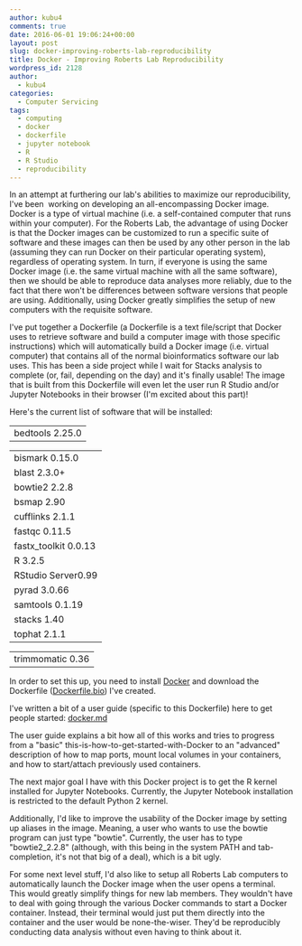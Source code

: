 ```yaml
---
author: kubu4
comments: true
date: 2016-06-01 19:06:24+00:00
layout: post
slug: docker-improving-roberts-lab-reproducibility
title: Docker - Improving Roberts Lab Reproducibility
wordpress_id: 2128
author:
  - kubu4
categories:
  - Computer Servicing
tags:
  - computing
  - docker
  - dockerfile
  - jupyter notebook
  - R
  - R Studio
  - reproducibility
---
```


In an attempt at furthering our lab's abilities to maximize our reproducibility, I've been  working on developing an all-encompassing Docker image. Docker is a type of virtual machine (i.e. a self-contained computer that runs within your computer). For the Roberts Lab, the advantage of using Docker is that the Docker images can be customized to run a specific suite of software and these images can then be used by any other person in the lab (assuming they can run Docker on their particular operating system), regardless of operating system. In turn, if everyone is using the same Docker image (i.e. the same virtual machine with all the same software), then we should be able to reproduce data analyses more reliably, due to the fact that there won't be differences between software versions that people are using. Additionally, using Docker greatly simplifies the setup of new computers with the requisite software.

I've put together a Dockerfile (a Dockerfile is a text file/script that Docker uses to retrieve software and build a computer image with those specific instructions) which will automatically build a Docker image (i.e. virtual computer) that contains all of the normal bioinformatics software our lab uses. This has been a side project while I wait for Stacks analysis to complete (or, fail, depending on the day) and it's finally usable! The image that is built from this Dockerfile will even let the user run R Studio and/or Jupyter Notebooks in their browser (I'm excited about this part)!

Here's the current list of software that will be installed:

<table class="highlight tab-size js-file-line-container" data-tab-size="8" >
<tbody >
<tr >

<td id="LC13" class="blob-code blob-code-inner js-file-line" >bedtools 2.25.0
</td>
</tr>
</tbody>
</table>

<table class="highlight tab-size js-file-line-container" data-tab-size="8" >
<tbody >
<tr >

<td id="LC14" class="blob-code blob-code-inner js-file-line" >bismark 0.15.0
</td>
</tr>
<tr >

<td id="LC15" class="blob-code blob-code-inner js-file-line" >blast 2.3.0+
</td>
</tr>
<tr >

<td id="LC16" class="blob-code blob-code-inner js-file-line" >bowtie2 2.2.8
</td>
</tr>
<tr >

<td id="LC17" class="blob-code blob-code-inner js-file-line" >bsmap 2.90
</td>
</tr>
<tr >

<td id="LC18" class="blob-code blob-code-inner js-file-line" >cufflinks 2.1.1
</td>
</tr>
<tr >

<td id="LC19" class="blob-code blob-code-inner js-file-line" >fastqc 0.11.5
</td>
</tr>
<tr >

<td id="LC20" class="blob-code blob-code-inner js-file-line" >fastx_toolkit 0.0.13
</td>
</tr>
<tr >

<td id="LC21" class="blob-code blob-code-inner js-file-line" >R 3.2.5
</td>
</tr>
<tr >

<td id="LC22" class="blob-code blob-code-inner js-file-line" >RStudio Server0.99
</td>
</tr>
<tr >

<td id="LC23" class="blob-code blob-code-inner js-file-line" >pyrad 3.0.66
</td>
</tr>
<tr >

<td id="LC24" class="blob-code blob-code-inner js-file-line" >samtools 0.1.19
</td>
</tr>
<tr >

<td id="LC25" class="blob-code blob-code-inner js-file-line" >stacks 1.40
</td>
</tr>
<tr >

<td id="LC26" class="blob-code blob-code-inner js-file-line" >tophat 2.1.1
</td>
</tr>
</tbody>
</table>

<table class="highlight tab-size js-file-line-container" data-tab-size="8" >
<tbody >
<tr >

<td id="LC27" class="blob-code blob-code-inner js-file-line" >trimmomatic 0.36
</td>
</tr>
</tbody>
</table>

In order to set this up, you need to install [Docker](https://www.docker.com/) and download the Dockerfile ([Dockerfile.bio](https://github.com/sr320/LabDocs/tree/master/code/dockerfiles)) I've created.

I've written a bit of a user guide (specific to this Dockerfile) here to get people started: [docker.md](https://github.com/sr320/LabDocs/blob/master/code/docker.md)

The user guide explains a bit how all of this works and tries to progress from a "basic" this-is-how-to-get-started-with-Docker to an "advanced" description of how to map ports, mount local volumes in your containers, and how to start/attach previously used containers.

The next major goal I have with this Docker project is to get the R kernel installed for Jupyter Notebooks. Currently, the Jupyter Notebook installation is restricted to the default Python 2 kernel.

Additionally, I'd like to improve the usability of the Docker image by setting up aliases in the image. Meaning, a user who wants to use the bowtie program can just type "bowtie". Currently, the user has to type "bowtie2_2.2.8" (although, with this being in the system PATH and tab-completion, it's not that big of a deal), which is a bit ugly.

For some next level stuff, I'd also like to setup all Roberts Lab computers to automatically launch the Docker image when the user opens a terminal. This would greatly simplify things for new lab members. They wouldn't have to deal with going through the various Docker commands to start a Docker container. Instead, their terminal would just put them directly into the container and the user would be none-the-wiser. They'd be reproducibly conducting data analysis without even having to think about it.
